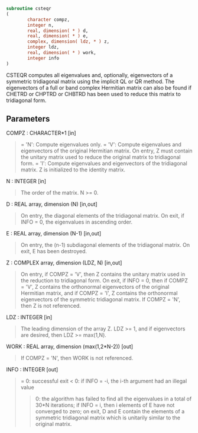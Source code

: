 ```fortran
subroutine csteqr
(
        character compz,
        integer n,
        real, dimension( * ) d,
        real, dimension( * ) e,
        complex, dimension( ldz, * ) z,
        integer ldz,
        real, dimension( * ) work,
        integer info
)
```

CSTEQR computes all eigenvalues and, optionally, eigenvectors of a
symmetric tridiagonal matrix using the implicit QL or QR method.
The eigenvectors of a full or band complex Hermitian matrix can also
be found if CHETRD or CHPTRD or CHBTRD has been used to reduce this
matrix to tridiagonal form.

## Parameters
COMPZ : CHARACTER*1 [in]
> = 'N':  Compute eigenvalues only.
> = 'V':  Compute eigenvalues and eigenvectors of the original
> Hermitian matrix.  On entry, Z must contain the
> unitary matrix used to reduce the original matrix
> to tridiagonal form.
> = 'I':  Compute eigenvalues and eigenvectors of the
> tridiagonal matrix.  Z is initialized to the identity
> matrix.

N : INTEGER [in]
> The order of the matrix.  N >= 0.

D : REAL array, dimension (N) [in,out]
> On entry, the diagonal elements of the tridiagonal matrix.
> On exit, if INFO = 0, the eigenvalues in ascending order.

E : REAL array, dimension (N-1) [in,out]
> On entry, the (n-1) subdiagonal elements of the tridiagonal
> matrix.
> On exit, E has been destroyed.

Z : COMPLEX array, dimension (LDZ, N) [in,out]
> On entry, if  COMPZ = 'V', then Z contains the unitary
> matrix used in the reduction to tridiagonal form.
> On exit, if INFO = 0, then if COMPZ = 'V', Z contains the
> orthonormal eigenvectors of the original Hermitian matrix,
> and if COMPZ = 'I', Z contains the orthonormal eigenvectors
> of the symmetric tridiagonal matrix.
> If COMPZ = 'N', then Z is not referenced.

LDZ : INTEGER [in]
> The leading dimension of the array Z.  LDZ >= 1, and if
> eigenvectors are desired, then  LDZ >= max(1,N).

WORK : REAL array, dimension (max(1,2*N-2)) [out]
> If COMPZ = 'N', then WORK is not referenced.

INFO : INTEGER [out]
> = 0:  successful exit
> < 0:  if INFO = -i, the i-th argument had an illegal value
> > 0:  the algorithm has failed to find all the eigenvalues in
> a total of 30*N iterations; if INFO = i, then i
> elements of E have not converged to zero; on exit, D
> and E contain the elements of a symmetric tridiagonal
> matrix which is unitarily similar to the original
> matrix.
